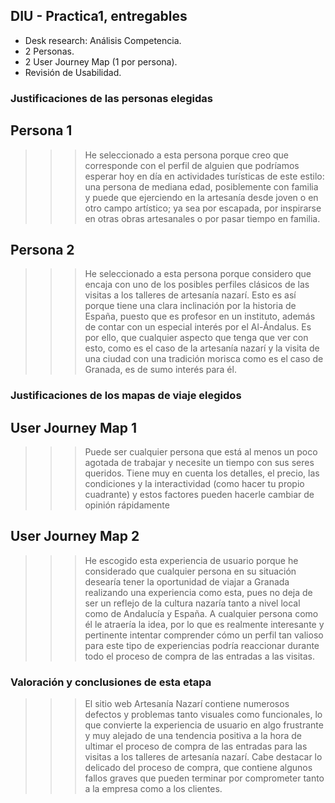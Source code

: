 ## DIU - Practica1, entregables

- Desk research: Análisis Competencia.
- 2 Personas.
- 2 User Journey Map (1 por persona).
- Revisión de Usabilidad.


### Justificaciones de las personas elegidas

Persona 1
-----

>>> He seleccionado a esta persona porque creo que corresponde con el perfil de alguien que podríamos esperar hoy en día en actividades turísticas de este estilo: una persona de mediana edad, posiblemente con familia y puede que ejerciendo en la artesanía desde joven o en otro campo artístico; ya sea por escapada, por inspirarse en otras obras artesanales o por pasar tiempo en familia.

Persona 2
-----

>>> He seleccionado a esta persona porque considero que encaja con uno de los posibles perfiles clásicos de las visitas a los talleres de artesanía nazarí. Esto es así porque tiene una clara inclinación por la historia de España, puesto que es profesor en un instituto, además de contar con un especial interés por el Al-Ándalus. Es por ello, que cualquier aspecto que tenga que ver con esto, como es el caso de la artesanía nazarí y la visita de una ciudad con una tradición morisca como es el caso de Granada, es de sumo interés para él.

### Justificaciones de los mapas de viaje elegidos

User Journey Map 1
-----

>>> Puede ser cualquier persona que está al menos un poco agotada de trabajar y necesite un tiempo con sus seres queridos. Tiene muy en cuenta los detalles, el precio, las condiciones y la interactividad (como hacer tu propio cuadrante) y estos factores pueden hacerle cambiar de opinión rápidamente

User Journey Map 2
-----

>>> He escogido esta experiencia de usuario porque he considerado que cualquier persona en su situación desearía tener la oportunidad de viajar a Granada realizando una experiencia como esta, pues no deja de ser un reflejo de la cultura nazaría tanto a nivel local como de Andalucía y España. A cualquier persona como él le atraería la idea, por lo que es realmente interesante y pertinente intentar comprender cómo un perfil tan valioso para este tipo de experiencias podría reaccionar durante todo el proceso de compra de las entradas a las visitas.

### Valoración y conclusiones de esta etapa

>>> El sitio web Artesanía Nazarí contiene numerosos defectos y problemas tanto visuales como funcionales, lo que convierte la experiencia de usuario en algo frustrante y muy alejado de una tendencia positiva a la hora de ultimar el proceso de compra de las entradas para las visitas a los talleres de artesanía nazarí. Cabe destacar lo delicado del proceso de compra, que contiene algunos fallos graves que pueden terminar por comprometer tanto a la empresa como a los clientes.